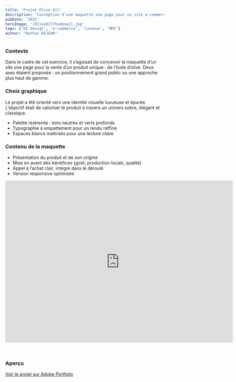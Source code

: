 ```yaml
---
title: 'Projet Olive Oil'
description: "Conception d’une maquette one page pour un site e-commerce dédié à l’huile d’olive"
pubDate: '2025'
heroImage: '/OliveOilThumbnail.jpg'
tags: ['UI design', 'e-commerce', 'luxueux', 'MMI']
auteur: "Nathan DEJEAN"
---
```


### Contexte

Dans le cadre de cet exercice, il s’agissait de concevoir la maquette d’un site one page pour la vente d’un produit unique : de l’huile d’olive. Deux axes étaient proposés : un positionnement grand public ou une approche plus haut de gamme.

### Choix graphique

Le projet a été orienté vers une identité visuelle luxueuse et épurée. L’objectif était de valoriser le produit à travers un univers sobre, élégant et classique.

- Palette restreinte : tons neutres et verts profonds
- Typographie à empattement pour un rendu raffiné
- Espaces blancs maîtrisés pour une lecture claire

### Contenu de la maquette

- Présentation du produit et de son origine
- Mise en avant des bénéfices (goût, production locale, qualité)
- Appel à l’achat clair, intégré dans le déroulé
- Version responsive optimisée

<iframe class="iframe-work" style="border: 1px solid rgba(0, 0, 0, 0.1); margin-bottom: 2rem;" width="720" height="512" src="https://embed.figma.com/proto/HLK9ckN4jVmG1dO252iF3i/NATHAN-DEJEAN---Olive-Oil?node-id=2007-78&amp;scaling=scale-down-width&amp;content-scaling=fixed&amp;page-id=2005%3A34&amp;starting-point-node-id=2007%3A78&amp;embed-host=share" allowfullscreen sandbox="allow-same-origin allow-scripts allow-pointer-lock allow-forms allow-popups allow-popups-to-escape-sandbox"></iframe>

### Aperçu

[Voir le projet sur Adobe Portfolio](https://nathandejean.myportfolio.com/projet-olive-oil)